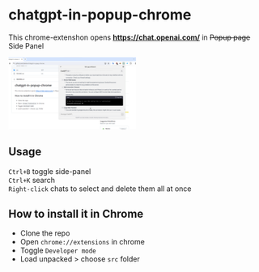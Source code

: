 # chatgpt-in-popup-chrome

This chrome-extenshon opens **https://chat.openai.com/** in ~~Popup page~~ Side Panel

<img src="https://github.com/dpikalov/chatgpt-in-popup-chrome/blob/main/artworks/screenshot.png?raw=true" width="50%">

## Usage

`Ctrl+B` toggle side-panel  
`Ctrl+K` search  
`Right-click` chats to select and delete them all at once  

## How to install it in Chrome
- Clone the  repo
- Open ```chrome://extensions``` in chrome
- Toggle ```Developer mode```
- Load unpacked > choose ```src``` folder



